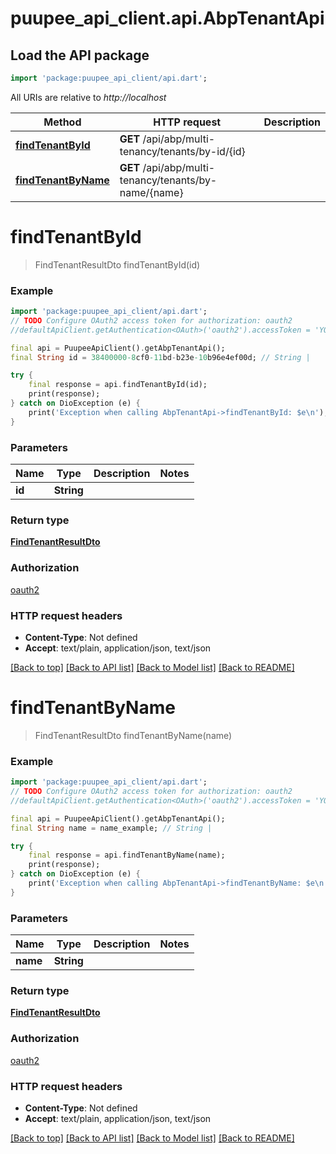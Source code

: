 # puupee_api_client.api.AbpTenantApi

## Load the API package
```dart
import 'package:puupee_api_client/api.dart';
```

All URIs are relative to *http://localhost*

Method | HTTP request | Description
------------- | ------------- | -------------
[**findTenantById**](AbpTenantApi.md#findtenantbyid) | **GET** /api/abp/multi-tenancy/tenants/by-id/{id} | 
[**findTenantByName**](AbpTenantApi.md#findtenantbyname) | **GET** /api/abp/multi-tenancy/tenants/by-name/{name} | 


# **findTenantById**
> FindTenantResultDto findTenantById(id)



### Example
```dart
import 'package:puupee_api_client/api.dart';
// TODO Configure OAuth2 access token for authorization: oauth2
//defaultApiClient.getAuthentication<OAuth>('oauth2').accessToken = 'YOUR_ACCESS_TOKEN';

final api = PuupeeApiClient().getAbpTenantApi();
final String id = 38400000-8cf0-11bd-b23e-10b96e4ef00d; // String | 

try {
    final response = api.findTenantById(id);
    print(response);
} catch on DioException (e) {
    print('Exception when calling AbpTenantApi->findTenantById: $e\n');
}
```

### Parameters

Name | Type | Description  | Notes
------------- | ------------- | ------------- | -------------
 **id** | **String**|  | 

### Return type

[**FindTenantResultDto**](FindTenantResultDto.md)

### Authorization

[oauth2](../README.md#oauth2)

### HTTP request headers

 - **Content-Type**: Not defined
 - **Accept**: text/plain, application/json, text/json

[[Back to top]](#) [[Back to API list]](../README.md#documentation-for-api-endpoints) [[Back to Model list]](../README.md#documentation-for-models) [[Back to README]](../README.md)

# **findTenantByName**
> FindTenantResultDto findTenantByName(name)



### Example
```dart
import 'package:puupee_api_client/api.dart';
// TODO Configure OAuth2 access token for authorization: oauth2
//defaultApiClient.getAuthentication<OAuth>('oauth2').accessToken = 'YOUR_ACCESS_TOKEN';

final api = PuupeeApiClient().getAbpTenantApi();
final String name = name_example; // String | 

try {
    final response = api.findTenantByName(name);
    print(response);
} catch on DioException (e) {
    print('Exception when calling AbpTenantApi->findTenantByName: $e\n');
}
```

### Parameters

Name | Type | Description  | Notes
------------- | ------------- | ------------- | -------------
 **name** | **String**|  | 

### Return type

[**FindTenantResultDto**](FindTenantResultDto.md)

### Authorization

[oauth2](../README.md#oauth2)

### HTTP request headers

 - **Content-Type**: Not defined
 - **Accept**: text/plain, application/json, text/json

[[Back to top]](#) [[Back to API list]](../README.md#documentation-for-api-endpoints) [[Back to Model list]](../README.md#documentation-for-models) [[Back to README]](../README.md)

